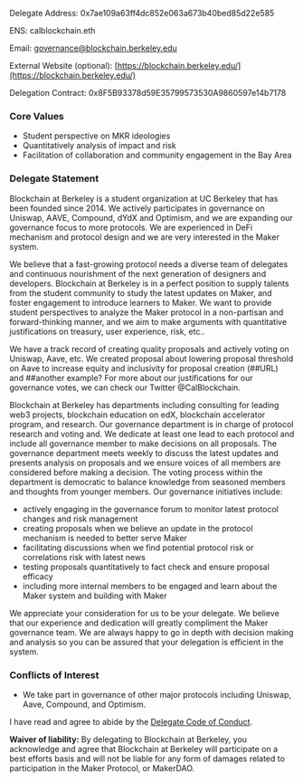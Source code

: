 Delegate Address: 0x7ae109a63ff4dc852e063a673b40bed85d22e585

ENS: calblockchain.eth

Email: governance@blockchain.berkeley.edu

External Website (optional): [https://blockchain.berkeley.edu/](https://blockchain.berkeley.edu/)

Delegation Contract: 0x8F5B93378d59E35799573530A9860597e14b7178

### Core Values

- Student perspective on MKR ideologies
- Quantitatively analysis of impact and risk
- Facilitation of collaboration and community engagement in the Bay Area

### Delegate Statement

Blockchain at Berkeley is a student organization at UC Berkeley  that has been founded since 2014. We actively participates in governance on Uniswap, AAVE, Compound, dYdX and Optimism, and we are expanding our governance focus to more protocols. We are experienced in DeFi mechanism and protocol design and we are very interested in the Maker system. 

We believe that a fast-growing protocol needs a diverse team of delegates and continuous nourishment of the next generation of designers and developers. Blockchain at Berkeley is in a perfect position to supply talents from the student community to study the latest updates on Maker, and foster engagement to introduce learners to Maker. We want to provide student perspectives to analyze the Maker protocol in a non-partisan and forward-thinking manner, and we aim to make arguments with quantitative justifications on treasury, user experience, risk, etc.. 

We have a track record of creating quality proposals and actively voting on Uniswap, Aave, etc. We created proposal about lowering proposal threshold on Aave to increase equity and inclusivity for proposal creation (##URL) and ##another example? For more about our justifications for our governance votes, we can check our Twitter @CalBlockchain. 

Blockchain at Berkeley has departments including consulting for leading web3 projects, blockchain education on edX, blockchain accelerator program, and research. Our governance department is in charge of protocol research and voting and. We dedicate at least one lead to each protocol and include all governance member to make decisions on all proposals. The governance department meets weekly to discuss the latest updates and presents analysis on proposals and we ensure voices of all members are considered before making a decision. The voting process within the department is democratic to balance knowledge from seasoned members and thoughts from younger members. Our governance initiatives include: 

- actively engaging in the governance forum to monitor latest protocol changes and risk management
- creating proposals when we believe an update in the protocol mechanism is needed to better serve Maker
- facilitating discussions when we find potential protocol risk or correlations risk with latest news
- testing proposals quantitatively to fact check and ensure proposal efficacy
- including more internal members to be engaged and learn about the Maker system and building with Maker

We appreciate your consideration for us to be your delegate. We believe that our experience and dedication will greatly compliment the Maker governance team. We are always happy to go in depth with decision making and analysis so you can be assured that your delegation is efficient in the system. 

### Conflicts of Interest

- We take part in governance of other major protocols including Uniswap, Aave, Compound, and Optimism.

I have read and agree to abide by the [Delegate Code of Conduct](https://manual.makerdao.com/governance/what-is-delegation/delegates-code).

**Waiver of liability:** By delegating to Blockchain at Berkeley, you acknowledge and agree that Blockchain at Berkeley will participate on a best efforts basis and will not be liable for any form of damages related to participation in the Maker Protocol, or MakerDAO.
